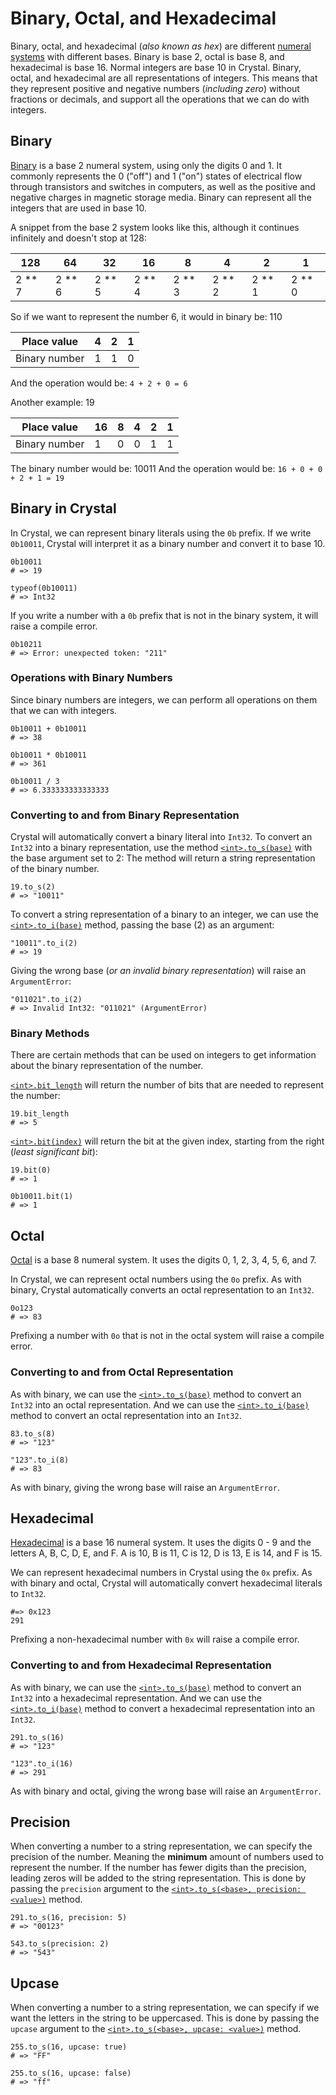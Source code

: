 # Binary, Octal, and Hexadecimal

Binary, octal, and hexadecimal (_also known as hex_) are different [numeral systems][numeral-systems] with different bases.
Binary is base 2, octal is base 8, and hexadecimal is base 16.
Normal integers are base 10 in Crystal.
Binary, octal, and hexadecimal are all representations of integers.
This means that they represent positive and negative numbers (_including zero_) without fractions or decimals, and support all the operations that we can do with integers.

## Binary

[Binary][binary] is a base 2 numeral system, using only the digits 0 and 1.
It commonly represents the 0 ("off") and 1 ("on") states of electrical flow through transistors and switches in computers, as well as the positive and negative charges in magnetic storage media.
Binary can represent all the integers that are used in base 10.

A snippet from the base 2 system looks like this, although it continues infinitely and doesn't stop at 128:

| 128      | 64       | 32       | 16       | 8        | 4        | 2        | 1        |
| -------- | -------- | -------- | -------- | -------- | -------- | -------- | -------- |
| 2 \*\* 7 | 2 \*\* 6 | 2 \*\* 5 | 2 \*\* 4 | 2 \*\* 3 | 2 \*\* 2 | 2 \*\* 1 | 2 \*\* 0 |

So if we want to represent the number 6, it would in binary be: 110

| Place value   | 4   | 2   | 1   |
| ------------- | --- | --- | --- |
| Binary number | 1   | 1   | 0   |

And the operation would be: `4 + 2 + 0 = 6`

Another example: 19

| Place value   | 16  | 8   | 4   | 2   | 1   |
| ------------- | --- | --- | --- | --- | --- |
| Binary number | 1   | 0   | 0   | 1   | 1   |

The binary number would be: 10011
And the operation would be: `16 + 0 + 0 + 2 + 1 = 19`

## Binary in Crystal

In Crystal, we can represent binary literals using the `0b` prefix.
If we write `0b10011`, Crystal will interpret it as a binary number and convert it to base 10.

```crystal
0b10011
# => 19

typeof(0b10011)
# => Int32
```

If you write a number with a `0b` prefix that is not in the binary system, it will raise a compile error.

```crystal
0b10211
# => Error: unexpected token: "211"
```

### Operations with Binary Numbers

Since binary numbers are integers, we can perform all operations on them that we can with integers.

```crystal
0b10011 + 0b10011
# => 38

0b10011 * 0b10011
# => 361

0b10011 / 3
# => 6.333333333333333
```

### Converting to and from Binary Representation

Crystal will automatically convert a binary literal into `Int32`.
To convert an `Int32` into a binary representation, use the method [`<int>.to_s(base)`][to_s] with the base argument set to 2:
The method will return a string representation of the binary number.

```crystal
19.to_s(2)
# => "10011"
```

To convert a string representation of a binary to an integer, we can use the [`<int>.to_i(base)`][to_i] method, passing the base (2) as an argument:

```crystal
"10011".to_i(2)
# => 19
```

Giving the wrong base (_or an invalid binary representation_) will raise an `ArgumentError`:

```crystal
"011021".to_i(2)
# => Invalid Int32: "011021" (ArgumentError)
```

### Binary Methods

There are certain methods that can be used on integers to get information about the binary representation of the number.

[`<int>.bit_length`][bit_length] will return the number of bits that are needed to represent the number:

```crystal
19.bit_length
# => 5
```

[`<int>.bit(index)`][bit] will return the bit at the given index, starting from the right (_least significant bit_):

```crystal
19.bit(0)
# => 1

0b10011.bit(1)
# => 1
```

## Octal

[Octal][octal] is a base 8 numeral system.
It uses the digits 0, 1, 2, 3, 4, 5, 6, and 7.

In Crystal, we can represent octal numbers using the `0o` prefix.
As with binary, Crystal automatically converts an octal representation to an `Int32`.

```crystal
0o123
# => 83
```

Prefixing a number with `0o` that is not in the octal system will raise a compile error.

### Converting to and from Octal Representation 

As with binary, we can use the [`<int>.to_s(base)`][to_s] method to convert an `Int32` into an octal representation.
And we can use the [`<int>.to_i(base)`][to_s] method to convert an octal representation into an `Int32`.

```crystal
83.to_s(8)
# => "123"

"123".to_i(8)
# => 83
```

As with binary, giving the wrong base will raise an `ArgumentError`.

## Hexadecimal

[Hexadecimal][hexadecimal] is a base 16 numeral system.
It uses the digits 0 - 9 and the letters A, B, C, D, E, and F.
A is 10, B is 11, C is 12, D is 13, E is 14, and F is 15.

We can represent hexadecimal numbers in Crystal using the `0x` prefix.
As with binary and octal, Crystal will automatically convert hexadecimal literals to `Int32`.

```crystal
#=> 0x123
291
```
 
Prefixing a non-hexadecimal number with `0x` will raise a compile error.

###  Converting to and from Hexadecimal Representation

As with binary, we can use the [`<int>.to_s(base)`][to_i] method to convert an `Int32` into a hexadecimal representation.
And we can use the [`<int>.to_i(base)`][to_s] method to convert a hexadecimal representation into an `Int32`.

```crystal
291.to_s(16)
# => "123"

"123".to_i(16)
# => 291
```

As with binary and octal, giving the wrong base will raise an `ArgumentError`.

## Precision

When converting a number to a string representation, we can specify the precision of the number.
Meaning the **minimum** amount of numbers used to represent the number.
If the number has fewer digits than the precision, leading zeros will be added to the string representation.
This is done by passing the `precision` argument to the [`<int>.to_s(<base>, precision: <value>)`][to_s] method.

```crystal
291.to_s(16, precision: 5)
# => "00123"

543.to_s(precision: 2)
# => "543"
```

## Upcase

When converting a number to a string representation, we can specify if we want the letters in the string to be uppercased.
This is done by passing the `upcase` argument to the [`<int>.to_s(<base>, upcase: <value>)`][to_s] method.

```crystal
255.to_s(16, upcase: true)
# => "FF"

255.to_s(16, upcase: false)
# => "ff"
```

[binary]: https://en.wikipedia.org/wiki/Binary_number
[bit]: https://crystal-lang.org/api/Int.html#bit%28bit%29-instance-method
[bit_length]: https://crystal-lang.org/api/Int.html#bit_length%3AInt32-instance-method
[hexadecimal]: https://en.wikipedia.org/wiki/Hexadecimal
[numeral-systems]: https://en.wikipedia.org/wiki/Numeral_system
[octal]: https://en.wikipedia.org/w
[to_s]: https://crystal-lang.org/api/Int.html#to_s%28base%3AInt%3D10%2C%2A%2Cprecision%3AInt%3D1%2Cupcase%3ABool%3Dfalse%29%3AString-instance-method
[to_i]: https://crystal-lang.org/api/String.html#to_i%28base%3AInt%3D10%2Cwhitespace%3ABool%3Dtrue%2Cunderscore%3ABool%3Dfalse%2Cprefix%3ABool%3Dfalse%2Cstrict%3ABool%3Dtrue%2Cleading_zero_is_octal%3ABool%3Dfalse%29-instance-method
